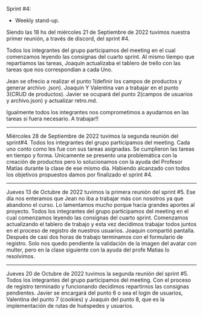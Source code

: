 Sprint #4: 

* Weekly stand-up.

Siendo las 18 hs del miércoles 21 de Septiembre de 2022 tuvimos nuestra primer reunión, a través de discord, del sprint #4.

Todos los integrantes del grupo participamos del meeting en el cual comenzamos leyendo las consignas del cuarto sprint. Al mismo tiempo que repartiamos las tareas, Joaquin actualizaba el tablero de trello con las tareas que nos correspondian a cada Uno.

Jean se ofrecio a realizar el punto 1(definir los campos de  productos y generar archivo .json).
Joaquin Y Valentina van a trabajar en el punto 3(CRUD de productos).
Javier se ocupará del punto 2(campos de usuarios y archivo.json) y actualizar retro.md.
 
Igualmente todos los integrantes nos comprometimos a ayudarnos en las tareas si fuera necesario.
A trabajar!!

*******************************************************************************************************************

Miércoles 28 de Septiembre de 2022 tuvimos la segunda reunión del sprint#4. 
Todos los integrantes del grupo participamos del meeting. Cada uno conto como les fue con sus tareas asignadas.
Se cumplieron las tareas en tiempo y forma. Unicamente se presento una problemática con la creación de productos 
pero lo solucionamos con la ayuda del Profesor Matías durante la clase de ese mismo día.
Habiendo alcanzado con todos los objetivos propuestos damos por finalizado el sprint #4.

********************************************************************************************************************

Jueves 13 de Octubre de 2022 tuvimos la primera reunión del sprint #5.
Ese día nos enteramos que Jean no iba a trabajar más con nosotros ya que abandono el curso. Lo lamentamos mucho porque hacia grandes aportes al proyecto.
Todos los integrantes del grupo participamos del meeting en el cual comenzamos leyendo las consignas del cuarto sprint.
Comenzamos actualizando el tablero de trabajo y esta vez decidimos trabajar todos juntos en el proceso de registro de nuestros usuarios. Joaquin compartió pantalla. Después de casi dos horas de trabajo terminamos con el formulario de registro.
Solo nos quedo pendiente la validación de la imagen del avatar con multer, pero en la clase siguiente con la ayuda del profe Matias lo resolvimos.

********************************************************************************************************************
Jueves 20 de Octubre de 2022 tuvimos la segunda reunión del sprint #5.
Todos los integrantes del grupo participamos del meeting. Con el proceso de registro terminado y funcionando decidimos repartirnos las consignas pendientes.
Javier se encargará del punto 6 o sea el login de usuarios, Valentina del punto 7 (cookies) y Joaquin del punto 8, que es la implementación de rutas de huéspedes y usuarios.
